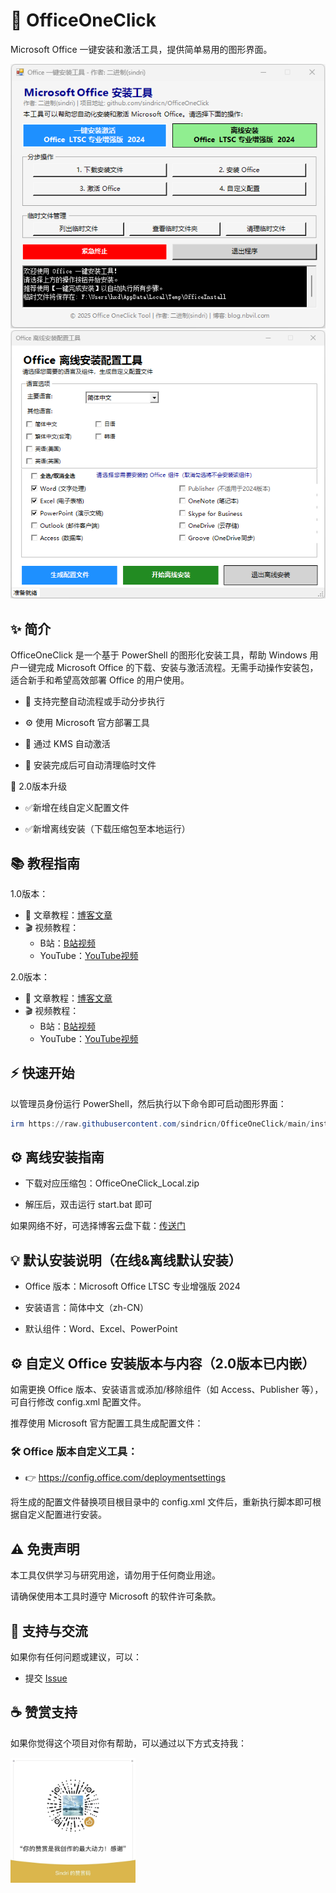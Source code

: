 # 🎯 OfficeOneClick

Microsoft Office 一键安装和激活工具，提供简单易用的图形界面。

![主界面](main.png)
![离线安装](loacl.png)

## ✨ 简介

OfficeOneClick 是一个基于 PowerShell 的图形化安装工具，帮助 Windows 用户一键完成 Microsoft Office 的下载、安装与激活流程。无需手动操作安装包，适合新手和希望高效部署 Office 的用户使用。

- 🧰 支持完整自动流程或手动分步执行

- ⚙️ 使用 Microsoft 官方部署工具

- 🔐 通过 KMS 自动激活

- 🧹 安装完成后可自动清理临时文件

🚀 2.0版本升级

- ✅新增在线自定义配置文件
  
- ✅新增离线安装（下载压缩包至本地运行）


## 📚 教程指南

1.0版本：
- 📖 文章教程：[博客文章]()
- 🎬 视频教程：
  - B站：[B站视频]()
  - YouTube：[YouTube视频]()

2.0版本：
- 📖 文章教程：[博客文章]()
- 🎬 视频教程：
  - B站：[B站视频]()
  - YouTube：[YouTube视频]()
 

## ⚡ 快速开始

以管理员身份运行 PowerShell，然后执行以下命令即可启动图形界面：

```powershell
irm https://raw.githubusercontent.com/sindricn/OfficeOneClick/main/install.ps1 | iex
```

## ⚙️ 离线安装指南

- 下载对应压缩包：OfficeOneClick_Local.zip 

- 解压后，双击运行 start.bat 即可

如果网络不好，可选择博客云盘下载：[传送门](https://pan.nbvil.com)

## 💡 默认安装说明（在线&离线默认安装）

- Office 版本：Microsoft Office LTSC 专业增强版 2024

- 安装语言：简体中文（zh-CN）

- 默认组件：Word、Excel、PowerPoint

## ⚙️ 自定义 Office 安装版本与内容（2.0版本已内嵌）

如需更换 Office 版本、安装语言或添加/移除组件（如 Access、Publisher 等），可自行修改 config.xml 配置文件。

推荐使用 Microsoft 官方配置工具生成配置文件：

### 🛠 Office 版本自定义工具：
- 👉 https://config.office.com/deploymentsettings

将生成的配置文件替换项目根目录中的 config.xml 文件后，重新执行脚本即可根据自定义配置进行安装。

## ⚠️ 免责声明

本工具仅供学习与研究用途，请勿用于任何商业用途。

请确保使用本工具时遵守 Microsoft 的软件许可条款。

## 💬 支持与交流

如果你有任何问题或建议，可以：

- 提交 [Issue](https://github.com/sindricn/OfficeOneClick/issues)

## ☕ 赞赏支持
如果你觉得这个项目对你有帮助，可以通过以下方式支持我：

<img src="wx.jpg" alt="赞赏码" width="200" />



